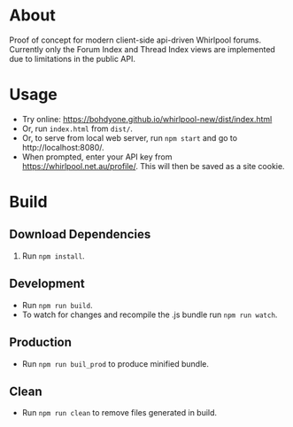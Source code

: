 # About #
Proof of concept for modern client-side api-driven Whirlpool forums.
Currently only the Forum Index and Thread Index views are implemented due to limitations in the public API.

# Usage #
* Try online: https://bohdyone.github.io/whirlpool-new/dist/index.html
* Or, run `index.html` from `dist/`.
* Or, to serve from local web server, run `npm start` and go to http://localhost:8080/.
* When prompted, enter your API key from https://whirlpool.net.au/profile/. This will then be saved as a site cookie.

# Build #

## Download Dependencies
1. Run `npm install`.

## Development ##
* Run `npm run build`.
* To watch for changes and recompile the .js bundle run `npm run watch`.

## Production ##
* Run `npm run buil_prod` to produce minified bundle.

## Clean ##
* Run `npm run clean` to remove files generated in build.
